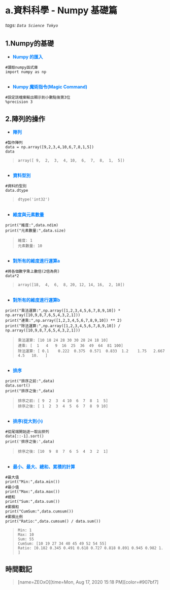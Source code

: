 # a.資料科學 - Numpy 基礎篇

###### tags: `Data Science Tokyo`

## 1.Numpy的基礎

* <font color="#0080FF">**Numpy 的匯入**</font>

```python=
#讀取numpy函式庫
import numpy as np
```
##
* <font color="#0080FF">**Numpy 魔術指令(Magic Command)**</font>

```python=+
#設定該檔案輸出顯示到小數點後第3位
%precision 3
```

## 2.陣列的操作

* <font color="#0080FF">**陣列**</font>

```python=+
#製作陣列
data = np.array([9,2,3,4,10,6,7,8,1,5])
data
```

> ```array([ 9,  2,  3,  4, 10,  6,  7,  8,  1,  5])```
##
* <font color="#0080FF">**資料型別**</font>

```python=+
#資料的型別
data.dtype
```

> ```dtype('int32')```
##
* <font color="#0080FF">**維度與元素數量**</font>

```python=+
print("維度:",data.ndim)
print("元素數量:",data.size)
```

> ```維度: 1 ```</br>
> ```元素數量: 10```
##
* <font color="#0080FF">**對所有的維度進行運算a**</font>

```python=+
#將各個數字乘上數倍(2倍為例)
data*2
```

> ```array([18,  4,  6,  8, 20, 12, 14, 16,  2, 10])```
## 
* <font color="#0080FF">**對所有的維度進行運算b**</font>
```python=+
print("乘法運算:",np.array([1,2,3,4,5,6,7,8,9,10]) * np.array([10,9,8,7,6,5,4,3,2,1]))
print("連乘:",np.array([1,2,3,4,5,6,7,8,9,10]) ** 2)
print("除法運算:",np.array([1,2,3,4,5,6,7,8,9,10]) / np.array([10,9,8,7,6,5,4,3,2,1]))
```

> ```乘法運算: [10 18 24 28 30 30 28 24 18 10]```</br>
> ```連乘: [  1   4   9  16  25  36  49  64  81 100]```</br>
> ```除法運算: [ 0.1    0.222  0.375  0.571  0.833  1.2    1.75   2.667  4.5   10.   ]```
##
* <font color="#0080FF">**排序**</font>

```python=+
print("排序之前:",data)
data.sort()
print("排序之後:",data)
```

> ```排序之前: [ 9  2  3  4 10  6  7  8  1  5]```</br>
> ```排序之後: [ 1  2  3  4  5  6  7  8  9 10]```

##
* <font color="#0080FF">**排序(從大到小)**</font>
```python=+
#從尾端開始逐一取出排列
data[::-1].sort()
print('排序之後:',data)
```
> ```排序之後: [10  9  8  7  6  5  4  3  2  1]```

##
* <font color="#0080FF">**最小、最大、總和、累積的計算**</font>
```python=+
#最大值
print("Min:",data.min())
#最小值
print("Max:",data.max())
#總和
print("Sum:",data.sum())
#累積和
print("CumSum:",data.cumsum())
#累積比例
print("Ratio:",data.cumsum() / data.sum())
```
> ```Min: 1``` </br>
> ```Max: 10``` </br>
> ```Sum: 55``` </br>
> ```CumSum: [10 19 27 34 40 45 49 52 54 55]``` </br>
> ```Ratio: [0.182 0.345 0.491 0.618 0.727 0.818 0.891 0.945 0.982 1.   ]``` </br>


## 時間戳記
> [name=ZEOxO][time=Mon, Aug 17, 2020 15:18 PM][color=#907bf7]